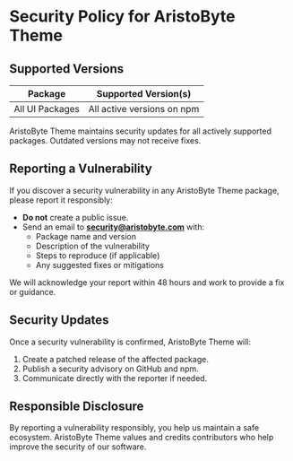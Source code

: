 # Security Policy for AristoByte Theme

## Supported Versions

| Package         | Supported Version(s)       |
| --------------- | -------------------------- |
| All UI Packages | All active versions on npm |

AristoByte Theme maintains security updates for all actively supported packages. Outdated versions may not receive fixes.

## Reporting a Vulnerability

If you discover a security vulnerability in any AristoByte Theme package, please report it responsibly:

- **Do not** create a public issue.
- Send an email to **security@aristobyte.com** with:
  - Package name and version
  - Description of the vulnerability
  - Steps to reproduce (if applicable)
  - Any suggested fixes or mitigations

We will acknowledge your report within 48 hours and work to provide a fix or guidance.

## Security Updates

Once a security vulnerability is confirmed, AristoByte Theme will:

1. Create a patched release of the affected package.
2. Publish a security advisory on GitHub and npm.
3. Communicate directly with the reporter if needed.

## Responsible Disclosure

By reporting a vulnerability responsibly, you help us maintain a safe ecosystem. AristoByte Theme values and credits contributors who help improve the security of our software.
